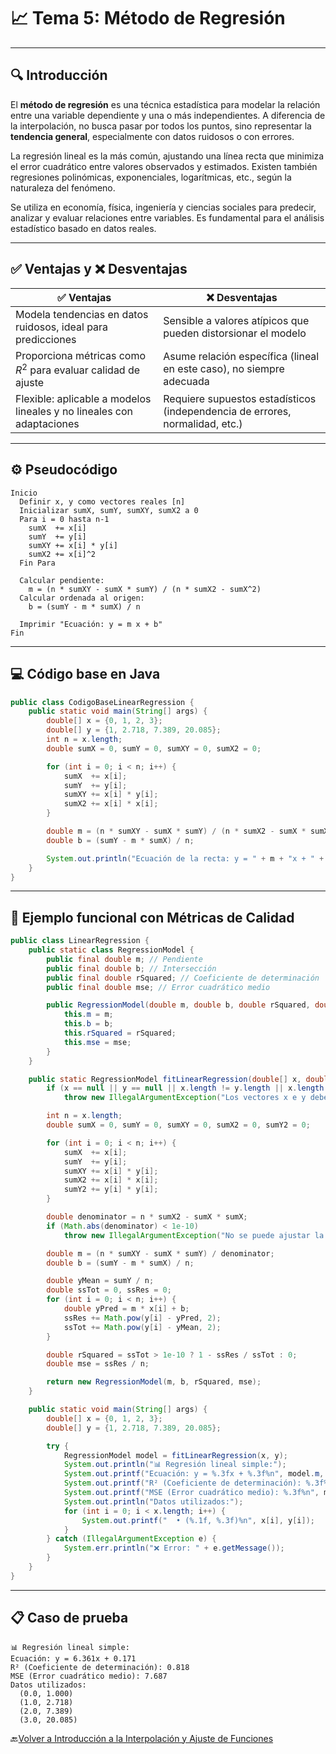 # 📈 Tema 5: Método de Regresión


---

## 🔍 Introducción

El **método de regresión** es una técnica estadística para modelar la relación entre una variable dependiente y una o más independientes. A diferencia de la interpolación, no busca pasar por todos los puntos, sino representar la **tendencia general**, especialmente con datos ruidosos o con errores.

La regresión lineal es la más común, ajustando una línea recta que minimiza el error cuadrático entre valores observados y estimados. Existen también regresiones polinómicas, exponenciales, logarítmicas, etc., según la naturaleza del fenómeno.

Se utiliza en economía, física, ingeniería y ciencias sociales para predecir, analizar y evaluar relaciones entre variables. Es fundamental para el análisis estadístico basado en datos reales.

---

## ✅ Ventajas y ❌ Desventajas

| ✅ **Ventajas**                                                        | ❌ **Desventajas**                                                            |
| --------------------------------------------------------------------- | ---------------------------------------------------------------------------- |
| Modela tendencias en datos ruidosos, ideal para predicciones          | Sensible a valores atípicos que pueden distorsionar el modelo                |
| Proporciona métricas como $R^2$ para evaluar calidad de ajuste        | Asume relación específica (lineal en este caso), no siempre adecuada         |
| Flexible: aplicable a modelos lineales y no lineales con adaptaciones | Requiere supuestos estadísticos (independencia de errores, normalidad, etc.) |

---

## ⚙️ Pseudocódigo

```text
Inicio
  Definir x, y como vectores reales [n]
  Inicializar sumX, sumY, sumXY, sumX2 a 0
  Para i = 0 hasta n-1
    sumX  += x[i]
    sumY  += y[i]
    sumXY += x[i] * y[i]
    sumX2 += x[i]^2
  Fin Para

  Calcular pendiente:
    m = (n * sumXY - sumX * sumY) / (n * sumX2 - sumX^2)
  Calcular ordenada al origen:
    b = (sumY - m * sumX) / n

  Imprimir "Ecuación: y = m x + b"
Fin
```

---

## 💻 Código base en Java

```java
public class CodigoBaseLinearRegression {
    public static void main(String[] args) {
        double[] x = {0, 1, 2, 3};
        double[] y = {1, 2.718, 7.389, 20.085};
        int n = x.length;
        double sumX = 0, sumY = 0, sumXY = 0, sumX2 = 0;

        for (int i = 0; i < n; i++) {
            sumX  += x[i];
            sumY  += y[i];
            sumXY += x[i] * y[i];
            sumX2 += x[i] * x[i];
        }

        double m = (n * sumXY - sumX * sumY) / (n * sumX2 - sumX * sumX);
        double b = (sumY - m * sumX) / n;

        System.out.println("Ecuación de la recta: y = " + m + "x + " + b);
    }
}
```

---

## 🚀 Ejemplo funcional con Métricas de Calidad

```java
public class LinearRegression {
    public static class RegressionModel {
        public final double m; // Pendiente
        public final double b; // Intersección
        public final double rSquared; // Coeficiente de determinación
        public final double mse; // Error cuadrático medio

        public RegressionModel(double m, double b, double rSquared, double mse) {
            this.m = m;
            this.b = b;
            this.rSquared = rSquared;
            this.mse = mse;
        }
    }

    public static RegressionModel fitLinearRegression(double[] x, double[] y) {
        if (x == null || y == null || x.length != y.length || x.length < 2)
            throw new IllegalArgumentException("Los vectores x e y deben tener la misma longitud y al menos 2 elementos");

        int n = x.length;
        double sumX = 0, sumY = 0, sumXY = 0, sumX2 = 0, sumY2 = 0;

        for (int i = 0; i < n; i++) {
            sumX  += x[i];
            sumY  += y[i];
            sumXY += x[i] * y[i];
            sumX2 += x[i] * x[i];
            sumY2 += y[i] * y[i];
        }

        double denominator = n * sumX2 - sumX * sumX;
        if (Math.abs(denominator) < 1e-10)
            throw new IllegalArgumentException("No se puede ajustar la recta: datos insuficientes o colineales");

        double m = (n * sumXY - sumX * sumY) / denominator;
        double b = (sumY - m * sumX) / n;

        double yMean = sumY / n;
        double ssTot = 0, ssRes = 0;
        for (int i = 0; i < n; i++) {
            double yPred = m * x[i] + b;
            ssRes += Math.pow(y[i] - yPred, 2);
            ssTot += Math.pow(y[i] - yMean, 2);
        }

        double rSquared = ssTot > 1e-10 ? 1 - ssRes / ssTot : 0;
        double mse = ssRes / n;

        return new RegressionModel(m, b, rSquared, mse);
    }

    public static void main(String[] args) {
        double[] x = {0, 1, 2, 3};
        double[] y = {1, 2.718, 7.389, 20.085};

        try {
            RegressionModel model = fitLinearRegression(x, y);
            System.out.println("📊 Regresión lineal simple:");
            System.out.printf("Ecuación: y = %.3fx + %.3f%n", model.m, model.b);
            System.out.printf("R² (Coeficiente de determinación): %.3f%n", model.rSquared);
            System.out.printf("MSE (Error cuadrático medio): %.3f%n", model.mse);
            System.out.println("Datos utilizados:");
            for (int i = 0; i < x.length; i++) {
                System.out.printf("  • (%.1f, %.3f)%n", x[i], y[i]);
            }
        } catch (IllegalArgumentException e) {
            System.err.println("❌ Error: " + e.getMessage());
        }
    }
}
```

---

## 📋 Caso de prueba

```text
📊 Regresión lineal simple:
Ecuación: y = 6.361x + 0.171
R² (Coeficiente de determinación): 0.818
MSE (Error cuadrático medio): 7.687
Datos utilizados:
  (0.0, 1.000)
  (1.0, 2.718)
  (2.0, 7.389)
  (3.0, 20.085)
```
🔙[Volver a Introducción a la Interpolación y Ajuste de Funciones](https://github.com/Juan200519287393u83/Metodos_Numericos/blob/main/T5%20-%20Interpolaci%C3%B3n%20y%20Ajuste%20de%20Funciones/Introducci%C3%B3n%20a%20la%20Interpolaci%C3%B3n%20y%20Ajuste%20de%20Funciones.md)
